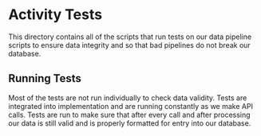 # Activity Tests

This directory contains all of the scripts that run tests on our
data pipeline scripts to ensure data integrity and so that bad
pipelines do not break our database.

## Running Tests

Most of the tests are not run individually to check data validity. Tests are
integrated into implementation and are running constantly as we make API calls.
Tests are run to make sure that after every call and after processing our
data is still valid and is properly formatted for entry into our database.
